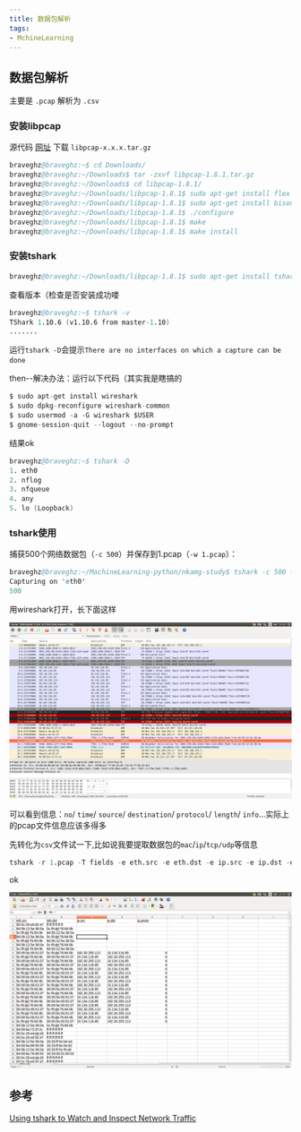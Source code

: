 ```yaml
---
title: 数据包解析
tags: 
- MchineLearning
---
```


## 数据包解析

主要是 `.pcap` 解析为 `.csv`

### 安装libpcap

源代码 [网址](http://www.tcpdump.org/) 下载 `libpcap-x.x.x.tar.gz`
```s
braveghz@braveghz:~$ cd Downloads/
braveghz@braveghz:~/Downloads$ tar -zxvf libpcap-1.8.1.tar.gz 
braveghz@braveghz:~/Downloads$ cd libpcap-1.8.1/
braveghz@braveghz:~/Downloads/libpcap-1.8.1$ sudo apt-get install flex
braveghz@braveghz:~/Downloads/libpcap-1.8.1$ sudo apt-get install bison
braveghz@braveghz:~/Downloads/libpcap-1.8.1$ ./configure
braveghz@braveghz:~/Downloads/libpcap-1.8.1$ make 
braveghz@braveghz:~/Downloads/libpcap-1.8.1$ make install 
```

### 安装tshark
```s
braveghz@braveghz:~/Downloads/libpcap-1.8.1$ sudo apt-get install tshark
```

查看版本（检查是否安装成功喽
```s
braveghz@braveghz:~$ tshark -v
TShark 1.10.6 (v1.10.6 from master-1.10)
.......
```

运行`tshark -D`会提示`There are no interfaces on which a capture can be done`

then--解决办法：运行以下代码（其实我是瞎搞的
```s
$ sudo apt-get install wireshark
$ sudo dpkg-reconfigure wireshark-common 
$ sudo usermod -a -G wireshark $USER
$ gnome-session-quit --logout --no-prompt
```

结果ok
```s
braveghz@braveghz:~$ tshark -D
1. eth0
2. nflog
3. nfqueue
4. any
5. lo (Loopback)
```

### tshark使用

捕获500个网络数据包（`-c 500`）并保存到1.pcap（`-w 1.pcap`）：
```s
braveghz@braveghz:~/MachineLearning-python/nkamg-study$ tshark -c 500 -w 1.pcap
Capturing on 'eth0'
500 
```
用wireshark打开，长下面这样

![](images/1.png)

可以看到信息：`no`/ `time`/ `source`/ `destination`/ `protocol`/ `length`/ `info`...实际上的pcap文件信息应该多得多

先转化为`csv`文件试一下,比如说我要提取数据包的`mac`/`ip`/`tcp/udp`等信息
```s
tshark -r 1.pcap -T fields -e eth.src -e eth.dst -e ip.src -e ip.dst -e ip.proto -E header=y -E separator=, -E quote=d -E occurrence=f >1.csv
```
ok

![](images/2.png)

## 参考
[Using tshark to Watch and Inspect Network Traffic](http://www.linuxjournal.com/content/using-tshark-watch-and-inspect-network-traffic)
